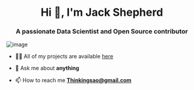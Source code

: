 

<h1 align="center">Hi 👋, I'm Jack Shepherd </h1>
<h3 align="center">A passionate Data Scientist and Open Source contributor  </h3>

![image](https://github.com/saadeghi/saadeghi/blob/master/dino.gif)

<p align="left">

- 👨‍💻 All of my projects are available  [here](https://github.com/jackshepherd?tab=repositories)

- 💬 Ask me about **anything**

- 📫 How to reach me **Thinkingsao@gmail.com**




<p align="center">

</p>




